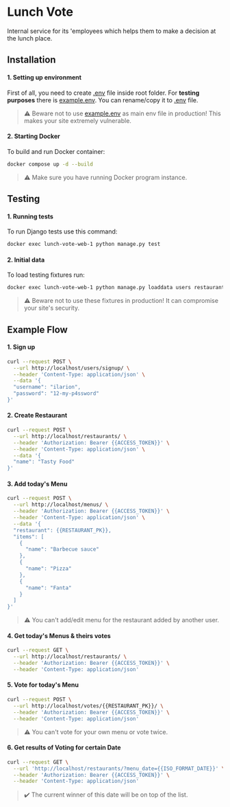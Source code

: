 # Lunch Vote

Internal service for its 'employees which helps them to make a decision at the lunch place.

## Installation

#### 1. Setting up environment

First of all, you need to create [.env](./.env) file inside root folder.
For **testing purposes** there is [example.env](./example.env). You can rename/copy it to [.env](./.env) file.

> :warning: Beware not to use [example.env](./example.env) as main env file in production! This makes your site extremely vulnerable.

#### 2. Starting Docker

To build and run Docker container:

```sh
docker compose up -d --build
```

> :warning: Make sure you have running Docker program instance.

## Testing

#### 1. Running tests

To run Django tests use this command:

```sh
docker exec lunch-vote-web-1 python manage.py test
```

#### 2. Initial data

To load testing fixtures run:

```sh
docker exec lunch-vote-web-1 python manage.py loaddata users restaurants votes
```

> :warning: Beware not to use these fixtures in production! It can compromise your site's security.

## Example Flow

#### 1. Sign up

```sh
curl --request POST \
  --url http://localhost/users/signup/ \
  --header 'Content-Type: application/json' \
  --data '{
  "username": "ilarion",
  "password": "12-my-p4ssword"
}'
```

#### 2. Create Restaurant

```sh
curl --request POST \
  --url http://localhost/restaurants/ \
  --header 'Authorization: Bearer {{ACCESS_TOKEN}}' \
  --header 'Content-Type: application/json' \
  --data '{
  "name": "Tasty Food"
}'
```

#### 3. Add today's Menu

```sh
curl --request POST \
  --url http://localhost/menus/ \
  --header 'Authorization: Bearer {{ACCESS_TOKEN}}' \
  --header 'Content-Type: application/json' \
  --data '{
  "restaurant": {{RESTAURANT_PK}},
  "items": [
    {
      "name": "Barbecue sauce"
    },
    {
      "name": "Pizza"
    },
    {
      "name": "Fanta"
    }
  ]
}'
```

> :warning: You can't add/edit menu for the restaurant added by another user.

#### 4. Get today's Menus & theirs votes

```sh
curl --request GET \
  --url http://localhost/restaurants/ \
  --header 'Authorization: Bearer {{ACCESS_TOKEN}}' \
  --header 'Content-Type: application/json'
```

#### 5. Vote for today's Menu

```sh
curl --request POST \
  --url http://localhost/votes/{{RESTAURANT_PK}}/ \
  --header 'Authorization: Bearer {{ACCESS_TOKEN}}' \
  --header 'Content-Type: application/json'
```

> :warning: You can't vote for your own menu or vote twice.

#### 6. Get results of Voting for certain Date

```sh
curl --request GET \
  --url 'http://localhost/restaurants/?menu_date={{ISO_FORMAT_DATE}}' \
  --header 'Authorization: Bearer {{ACCESS_TOKEN}}' \
  --header 'Content-Type: application/json'
```

> :heavy_check_mark: The current winner of this date will be on top of the list.
